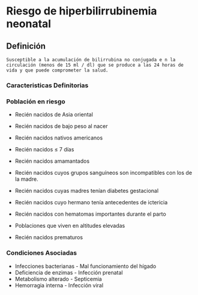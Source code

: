 # Riesgo de hiperbilirrubinemia neonatal
## Definición
	Susceptible a la acumulación de bilirrubina no conjugada e n la circulación (menos de 15 ml / dl) que se produce a las 24 horas de  vida y que puede comprometer la salud.

### Caracteristicas Definitorias


### Población en riesgo
- Recién nacidos de Asia oriental   
- Recién nacidos de bajo peso al 
nacer   
- Recién nacidos nativos 
americanos   
- Recién nacidos ≤ 7 días   
- Recién nacidos amamantados   
- Recién nacidos cuyos grupos 
sanguíneos son incompatibles 
con los de la madre.   
 
- Recién nacidos cuyas madres 
tenían diabetes gestacional   
- Recién nacidos cuyo hermano 
tenía antecedentes de ictericia   
- Recién nacidos con hematomas 
importantes durante el parto   
- Poblaciones que viven en altitudes elevadas   
- Recién nacidos prematuros

### Condiciones Asociadas
- Infecciones bacterianas  - Mal 
funcionamiento 
del hígado  
- Deficiencia de enzimas  - Infección 
prenatal  
- Metabolismo alterado  - Septicemia  
- Hemorragia interna  - Infección viral

